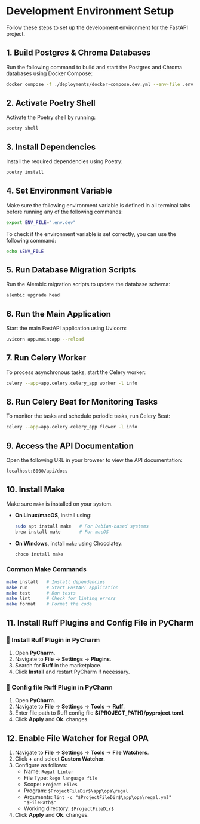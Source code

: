# Development Environment Setup

Follow these steps to set up the development environment for the FastAPI project.

## 1. Build Postgres & Chroma Databases

Run the following command to build and start the Postgres and Chroma databases using Docker Compose:

```bash
docker compose -f ./deployments/docker-compose.dev.yml --env-file .env.dev up --build -d
```

## 2. Activate Poetry Shell

Activate the Poetry shell by running:

```bash
poetry shell
```

## 3. Install Dependencies

Install the required dependencies using Poetry:

```bash
poetry install
```

## 4. Set Environment Variable

Make sure the following environment variable is defined in all terminal tabs before running any of the following commands:

```bash
export ENV_FILE=".env.dev"
```

To check if the environment variable is set correctly, you can use the following command:

```bash
echo $ENV_FILE
```

## 5. Run Database Migration Scripts

Run the Alembic migration scripts to update the database schema:

```bash
alembic upgrade head
```

## 6. Run the Main Application

Start the main FastAPI application using Uvicorn:

```bash
uvicorn app.main:app --reload
```

## 7. Run Celery Worker

To process asynchronous tasks, start the Celery worker:

```bash
celery --app=app.celery.celery_app worker -l info
```

## 8. Run Celery Beat for Monitoring Tasks

To monitor the tasks and schedule periodic tasks, run Celery Beat:

```bash
celery --app=app.celery.celery_app flower -l info
```

## 9. Access the API Documentation

Open the following URL in your browser to view the API documentation:

```
localhost:8000/api/docs
```

## 10. Install Make

Make sure `make` is installed on your system.

- **On Linux/macOS**, install using:

  ```bash
  sudo apt install make   # For Debian-based systems
  brew install make       # For macOS
  ```

- **On Windows**, install `make` using Chocolatey:

  ```bash
  choco install make
  ```

### Common Make Commands

```bash
make install   # Install dependencies
make run       # Start FastAPI application
make test      # Run tests
make lint      # Check for linting errors
make format    # Format the code
```

## 11. Install Ruff Plugins and Config File in PyCharm

### 📌 Install Ruff Plugin in PyCharm  
1. Open **PyCharm**.  
2. Navigate to **File** → **Settings** → **Plugins**.  
3. Search for **Ruff** in the marketplace.  
4. Click **Install** and restart PyCharm if necessary.  

### 📌 Config file Ruff Plugin in PyCharm  
1. Open **PyCharm**.  
2. Navigate to **File** → **Settings** → **Tools** → **Ruff**.  
3. Enter file path to Ruff config file **${PROJECT_PATH}/pyproject.toml**.  
4. Click **Apply** and **Ok**. changes.

## 12. Enable File Watcher for Regal OPA
1. Navigate to **File** → **Settings** → **Tools** → **File Watchers**.  
2. Click **+** and select **Custom Watcher**.  
3. Configure as follows:
   - Name: `Regal Linter`
   - File Type: `Rego language file`
   - Scope: `Project Files`
   - Program: `$ProjectFileDir$\app\opa\regal`
   - Arguments: `lint -c "$ProjectFileDir$\app\opa\regal.yml" "$FilePath$"`
   - Working directory: `$ProjectFileDir$`
4. Click **Apply** and **Ok**. changes.
